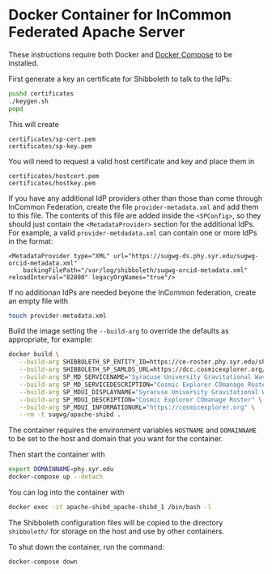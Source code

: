 # Docker Container for InCommon Federated Apache Server

These instructions require both Docker and [Docker Compose](https://docs.docker.com/compose/install/) to be installed.

First generate a key an certificate for Shibboleth to talk to the IdPs:
```sh
pushd certificates
./keygen.sh
popd
```
This will create
```
certificates/sp-cert.pem
certificates/sp-key.pem
```

You will need to request a valid host certificate and key and place them in
```
certificates/hostcert.pem
certificates/hostkey.pem
```

If you have any additional IdP providers other than those than come through InCommon Federation, create the file `provider-metadata.xml` and add them to this file. The contents of this file are added inside the `<SPConfig>`, so they should just contain the `<MetadataProvider>` section for the additional IdPs. For example, a valid `provider-metdadata.xml` can contain one or more IdPs in the format:
```
<MetadataProvider type="XML" url="https://sugwg-ds.phy.syr.edu/sugwg-orcid-metadata.xml"
    backingFilePath="/var/log/shibboleth/sugwg-orcid-metadata.xml" reloadInterval="82800" legacyOrgNames="true"/>
```
If no additionan IdPs are needed beyone the InCommon federation, create an empty file with
```sh
touch provider-metadata.xml
```

Build the image setting the `--build-arg` to override the defaults as appropriate, for example:
```sh
docker build \
   --build-arg SHIBBOLETH_SP_ENTITY_ID=https://ce-roster.phy.syr.edu/shibboleth-sp \
   --build-arg SHIBBOLETH_SP_SAMLDS_URL=https://dcc.cosmicexplorer.org/shibboleth-ds/index.html \
   --build-arg SP_MD_SERVICENAME="Syracuse University Gravitational Wave Group - CE COmanage" \
   --build-arg SP_MD_SERVICEDESCRIPTION="Cosmic Explorer COmanage Roster" \
   --build-arg SP_MDUI_DISPLAYNAME="Syracuse University Gravitational Wave Group - CE COmanage" \
   --build-arg SP_MDUI_DESCRIPTION="Cosmic Explorer COmanage Roster" \
   --build-arg SP_MDUI_INFORMATIONURL="https://cosmicexplorer.org" \
   --rm -t sugwg/apache-shibd .
```

The container requires the environment variables `HOSTNAME` and `DOMAINNAME` to be set to the host and domain that you want for the container.

Then start the container with
```sh
export DOMAINNAME=phy.syr.edu
docker-compose up --detach
```

You can log into the container with
```sh
docker exec -it apache-shibd_apache-shibd_1 /bin/bash -l
```

The Shibboleth configuration files will be copied to the directory `shibboleth/` for storage on the host and use by other containers.

To shut down the container, run the command:
```sh
docker-compose down
```
